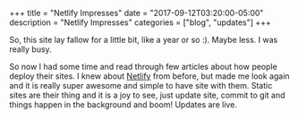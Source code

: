 +++
title = "Netlify Impresses"
date = "2017-09-12T03:20:00-05:00"
description = "Netlify Impresses"
categories = ["blog", "updates"]
+++


So, this site lay fallow for a little bit, like a year or so :). Maybe less. I was really busy.


So now I had some time and read through few articles about how people deploy their sites. I knew about [Netlify](http://netlify.com) from before, but made me look again and it is really super awesome and simple to have site with them. Static sites are their thing and it is a joy to see, just update site, commit to git and things happen in the background and boom! Updates are live.


